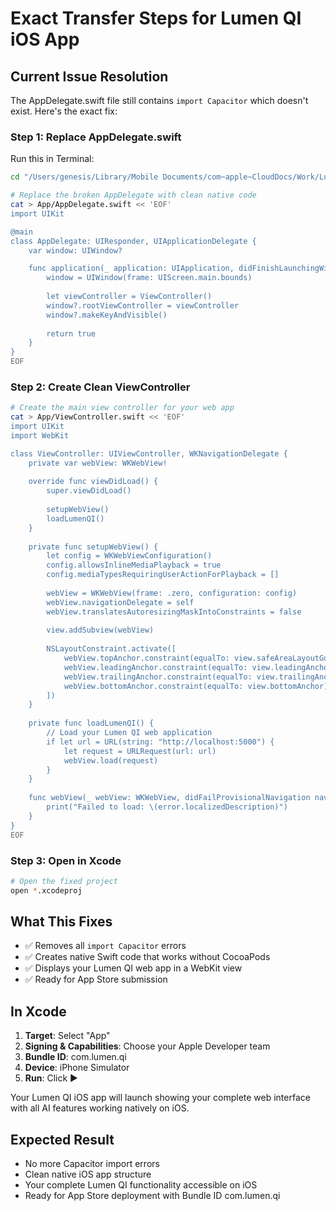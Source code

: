 # Exact Transfer Steps for Lumen QI iOS App

## Current Issue Resolution

The AppDelegate.swift file still contains `import Capacitor` which doesn't exist. Here's the exact fix:

### Step 1: Replace AppDelegate.swift

Run this in Terminal:

```bash
cd "/Users/genesis/Library/Mobile Documents/com~apple~CloudDocs/Work/Lumen/LumenQI/ios/App"

# Replace the broken AppDelegate with clean native code
cat > App/AppDelegate.swift << 'EOF'
import UIKit

@main
class AppDelegate: UIResponder, UIApplicationDelegate {
    var window: UIWindow?

    func application(_ application: UIApplication, didFinishLaunchingWithOptions launchOptions: [UIApplication.LaunchOptionsKey: Any]?) -> Bool {
        window = UIWindow(frame: UIScreen.main.bounds)
        
        let viewController = ViewController()
        window?.rootViewController = viewController
        window?.makeKeyAndVisible()
        
        return true
    }
}
EOF
```

### Step 2: Create Clean ViewController

```bash
# Create the main view controller for your web app
cat > App/ViewController.swift << 'EOF'
import UIKit
import WebKit

class ViewController: UIViewController, WKNavigationDelegate {
    private var webView: WKWebView!
    
    override func viewDidLoad() {
        super.viewDidLoad()
        
        setupWebView()
        loadLumenQI()
    }
    
    private func setupWebView() {
        let config = WKWebViewConfiguration()
        config.allowsInlineMediaPlayback = true
        config.mediaTypesRequiringUserActionForPlayback = []
        
        webView = WKWebView(frame: .zero, configuration: config)
        webView.navigationDelegate = self
        webView.translatesAutoresizingMaskIntoConstraints = false
        
        view.addSubview(webView)
        
        NSLayoutConstraint.activate([
            webView.topAnchor.constraint(equalTo: view.safeAreaLayoutGuide.topAnchor),
            webView.leadingAnchor.constraint(equalTo: view.leadingAnchor),
            webView.trailingAnchor.constraint(equalTo: view.trailingAnchor),
            webView.bottomAnchor.constraint(equalTo: view.bottomAnchor)
        ])
    }
    
    private func loadLumenQI() {
        // Load your Lumen QI web application
        if let url = URL(string: "http://localhost:5000") {
            let request = URLRequest(url: url)
            webView.load(request)
        }
    }
    
    func webView(_ webView: WKWebView, didFailProvisionalNavigation navigation: WKNavigation!, withError error: Error) {
        print("Failed to load: \(error.localizedDescription)")
    }
}
EOF
```

### Step 3: Open in Xcode

```bash
# Open the fixed project
open *.xcodeproj
```

## What This Fixes

- ✅ Removes all `import Capacitor` errors
- ✅ Creates native Swift code that works without CocoaPods
- ✅ Displays your Lumen QI web app in a WebKit view
- ✅ Ready for App Store submission

## In Xcode

1. **Target**: Select "App"
2. **Signing & Capabilities**: Choose your Apple Developer team
3. **Bundle ID**: com.lumen.qi
4. **Device**: iPhone Simulator
5. **Run**: Click ▶️

Your Lumen QI iOS app will launch showing your complete web interface with all AI features working natively on iOS.

## Expected Result

- No more Capacitor import errors
- Clean native iOS app structure
- Your complete Lumen QI functionality accessible on iOS
- Ready for App Store deployment with Bundle ID com.lumen.qi